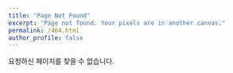 ```yaml
---
title: "Page Not Found"
excerpt: "Page not found. Your pixels are in another canvas."
permalink: /404.html
author_profile: false
---
```



요청하신 페이지를 찾을 수 없습니다.


<script>
  var GOOG_FIXURL_LANG = 'en';
  var GOOG_FIXURL_SITE = "https://sumahn.github.com"
</script>
<script src="https://linkhelp.clients.google.com/tbproxy/lh/wm/fixurl.js">
</script>
